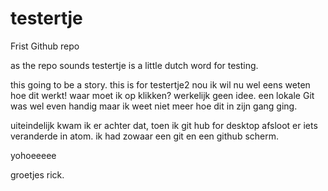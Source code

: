 # testertje
Frist Github repo

as the repo sounds testertje is a little dutch word for testing.

this going to be a story. this is for testertje2
 nou ik wil nu wel eens weten hoe dit werkt!
 waar moet ik op klikken? werkelijk geen idee. een lokale Git was wel  even handig maar ik weet niet meer hoe dit in zijn gang ging.

 uiteindelijk kwam ik er achter dat, toen ik git hub for desktop afsloot er iets veranderde in atom. ik had zowaar een git en een github scherm.

 yohoeeeee


 groetjes rick.

